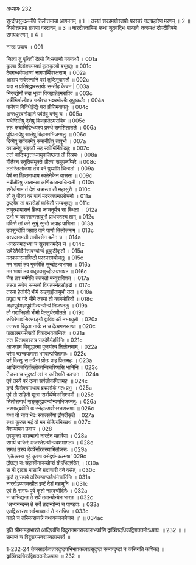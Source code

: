 अध्यायः 232

सुन्दोपसुन्दलमीपे तिलोत्तमाया आगमनम् ॥ 1 ॥ तस्यां सकामयोस्तयोः परस्परं गदाप्रहारेण मरणम् ॥ 2 ॥ तिलोत्तमाया ब्रह्मणा वरदानम् ॥ 3 ॥ नारदोक्तामिमां कथां श्रुतवद्भिः पाण्डवैः तत्समक्षं द्रौपदीविषये समयकरणम् ॥ 4 ॥

नारद उवाच ।	001  

जित्वा तु पृथिवीं दैत्यौ निःसपत्नौ गतव्यथौ ।	001a  
कृत्वा त्रैलोक्यमव्यग्रं कृतकृत्यौ बभूवतुः ॥	001c  
देवगन्धर्वयक्षाणां नागपार्थिवरक्षसाम् ।	002a  
आदाय सर्वरत्नानि परां तुष्टिमुपागतौ ॥	002c  
यदा न प्रतिषेद्धारस्तयोः सन्तीह केचन |	003a  
निरुद्योगौ तदा भूत्वा विजह्रातेऽमराविव ॥	003c  
स्त्रीभिर्माल्यैश्च गन्धैश्च भक्ष्यभोज्यैः सुपुष्कलैः ।	004a  
पानैश्च विविधैर्हृद्यैः परां प्रीतिमवापतुः ॥	004c  
अन्तःपुरवनोद्याने पर्वतेषु वनेषु च ।	005a  
यथेप्सितेषु देशेषु विजह्रातेऽमराविव ॥	005c  
ततः कदाचिद्विन्ध्यस्य प्रस्थे समशिलातले ।	006a  
पुष्पिताग्रेषु सालेषु विहारमभिजग्मतुः ॥	006c  
दिव्येषु सर्वकामेषु समानीतेषु तावुभौ ।	007a  
वरासनेषु संहृष्टौ सह स्त्रीभिर्निषीदतुः ॥	007c  
ततो वादित्रनृत्ताभ्यामुपातिष्ठन्त तौ स्त्रियः ।	008a  
गीतैश्च स्तुतिसंयुक्तैः प्रीत्या समुपजग्मिरे ॥	008c  
ततस्तिलोत्तमा तत्र वने पुष्पाणि चिन्वती ।	009a  
वेषं सा क्षिप्तमाधाय रक्तेनैकेन वाससा ॥	009c  
नदीतीरेषु जातान्सा कर्णिकारान्प्रचिन्वती ।	010a  
शनैर्जगाम तं देशं यत्रास्तां तौ महासुरौ ॥	010c  
तौ तु पीत्वा वरं पानं मदरक्तान्तलोचनौ ।	011a  
दृष्ट्वैव तां वरारोहां व्यथितौ सम्बभूवतुः ॥	011c  
तावुत्थायासनं हित्वा जग्मतुर्यत्र सा स्थिता ।	012a  
उभौ च कामसम्मत्तावुभौ प्रार्थयतश्च ताम् ॥	012c  
दक्षिणे तां करे सुभ्रूं सुन्दो जग्राह पाणिना ।	013a  
उपसुन्दोपि जग्राह वामे पाणौ तिलोत्तमाम् ॥	013c  
वरप्रदानमत्तौ तावौरसेन बलेन च ।	014a  
धनरत्नमदाभ्यां च सुरापानमदेन च ॥	014c  
सर्वैरेतैर्मदैर्मत्तावन्योन्यं भ्रुकुटीकृतौ ।	015a  
मदकामसमाविष्टौ परस्परमथोचतुः ॥	015c  
मम भार्या तव गुरुरिति सुन्दोऽभ्यभाषत ।	016a  
मम भार्या तव वधूरुपसुन्दोऽभ्यभाषत ॥	016c  
नैषा तव ममैषेति ततस्तौ मन्युराविशत् ।	017a  
तस्या रूपेण सम्मत्तौ विगतस्नेहसौहृदौ ॥	017c  
तस्या हेतोर्गदे भीमे सङ्गृह्णीतामुभौ तदा ।	018a  
प्रगृह्य च गदे भीमे तस्यां तौ काममोहितौ ॥	018c  
अहम्पूर्वमहम्पूर्वमित्यन्योन्यं निजघ्नतुः ।	019a  
तौ गदाभिहतौ भीमौ पेततुर्धरणीतले ॥	019c  
रुधिरेणावसिक्ताङ्गौ द्वाविवार्कौ नभश्च्युतौ ।	020a  
ततस्ता विद्रुता नार्यः स च दैत्यगणस्तथा ॥	020c  
पातालमगमत्सर्वो विषादभयकम्पितः ।	021a  
ततः पितामहस्तत्र सहदेवैर्महर्षिभिः ॥	021c  
आजगाम विशुद्धात्मा पूजयंश्च तिलोत्तमाम् ।	022a  
वरेण च्छन्दयामास भगवान्प्रपितामहः ॥	022c  
वरं दित्सुः स तत्रैनां प्रीतः प्राह पितामहः ।	023a  
आदित्यचरिताँल्लोकान्विचरिष्यसि भामिनि ॥	023c  
तेजसा च सुदृष्टां त्वां न करिष्यति कश्चन ।	024a  
एवं तस्यै वरं दत्वा सर्वलोकपितामहः ॥	024c  
इन्द्रे त्रैलोक्यमाधाय ब्रह्मलोकं गतः प्रभुः ।	025a  
एवं तौ सहितौ भूत्वा सर्वार्थेष्वेकनिश्चयौ ॥	025c  
तिलोत्तमार्थं सङ्क्रुद्धावन्योन्यमभिजघ्नतुः ।	026a  
तस्माद्ब्रवीमि वः स्नेहात्सर्वाभरतसत्तमाः ॥	026c  
यथा वो नात्र भेदः स्यात्सर्वेषां द्रौपदीकृते ।	027a  
तथा कुरुत भद्रं वो मम चेत्प्रियमिच्छथ ॥	027c  
वैशम्पायन उवाच ।	028  
एवमुक्ता महात्मानो नारदेन महर्षिणा ।	028a  
समयं चक्रिरे राजंस्तेऽन्योन्यवशमागताः ।	028c  
समक्षं तस्य देवर्षेर्नारदस्यामितौजसः ॥	029a  
\'एकैकस्य गृहे कृष्णा वसेद्वर्षमकल्मषा\'	029c  
द्रौपद्या नः सहासीनानन्योन्यं योऽभिदर्शयेत् ।	030a  
स नो द्वादश मासानि ब्रह्मचारी वने वसेत् ॥	030c  
कृते तु समये तस्मिन्पाण्डवैर्धर्मचारिभिः ।	031a  
नारदोऽप्यगमत्प्रीत इष्टं देशं महामुनिः ॥	031c  
एवं तैः समयः पूर्वं कृतो नारदचोदितैः ।	032a  
न चाभिद्यन्त ते सर्वे तदान्योन्येन भारत ॥	032c  
\'अभ्यनन्दन्त ते सर्वे तदान्योन्यं च पाण्डवाः ।	033a  
एतद्विस्तरशः सर्वमाख्यातं ते नराधिप ॥	033c  
काले च तस्मिन्सम्पन्ने यथावज्जनमेजय ॥\' ॥	034ac  

इति श्रीमन्महाभारते आदिपर्वणि विदुरागमनराज्यलाभपर्वणि द्वात्रिंशदधिकद्विशततमोऽध्यायः ॥ 232 ॥ ॥ समाप्तं च विदुरागमनराज्यलाभपर्व ॥

1-232-24 तेजसाऽर्कवत्परदृष्ट्यभिभावकत्वात्सुदृष्टां सम्यग्दृष्टां न करिष्यति कश्चित् ॥ द्वात्रिंशदधिकद्विशततमोऽध्यायः ॥ 232 ॥
